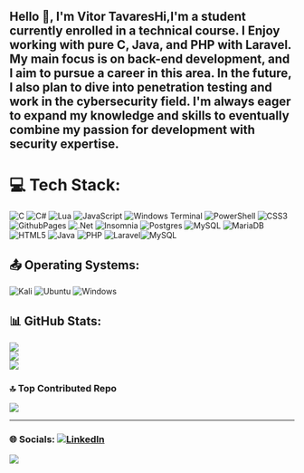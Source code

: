 
## Hello 👋, I'm Vitor TavaresHi,I'm a student currently enrolled in a technical course. I Enjoy working with pure C, Java, and PHP with Laravel. My main focus is on back-end development, and I aim to pursue a career in this area. In the future, I also plan to dive into penetration testing and work in the cybersecurity field. I'm always eager to expand my knowledge and skills to eventually combine my passion for development with security expertise.

# 💻 Tech Stack:
![C](https://img.shields.io/badge/c-%2300599C.svg?style=for-the-badge&logo=c&logoColor=white) ![C#](https://img.shields.io/badge/c%23-%23239120.svg?style=for-the-badge&logo=csharp&logoColor=white) ![Lua](https://img.shields.io/badge/lua-%232C2D72.svg?style=for-the-badge&logo=lua&logoColor=white) ![JavaScript](https://img.shields.io/badge/javascript-%23323330.svg?style=for-the-badge&logo=javascript&logoColor=%23F7DF1E) ![Windows Terminal](https://img.shields.io/badge/Windows%20Terminal-%234D4D4D.svg?style=for-the-badge&logo=windows-terminal&logoColor=white) ![PowerShell](https://img.shields.io/badge/PowerShell-%235391FE.svg?style=for-the-badge&logo=powershell&logoColor=white) ![CSS3](https://img.shields.io/badge/css3-%231572B6.svg?style=for-the-badge&logo=css3&logoColor=white) ![GithubPages](https://img.shields.io/badge/github%20pages-121013?style=for-the-badge&logo=github&logoColor=white) ![.Net](https://img.shields.io/badge/.NET-5C2D91?style=for-the-badge&logo=.net&logoColor=white) ![Insomnia](https://img.shields.io/badge/Insomnia-black?style=for-the-badge&logo=insomnia&logoColor=5849BE) ![Postgres](https://img.shields.io/badge/postgres-%23316192.svg?style=for-the-badge&logo=postgresql&logoColor=white) ![MySQL](https://img.shields.io/badge/mysql-%2300000f.svg?style=for-the-badge&logo=mysql&logoColor=white) ![MariaDB](https://img.shields.io/badge/MariaDB-003545?style=for-the-badge&logo=mariadb&logoColor=white)
![HTML5](https://img.shields.io/badge/HTML5-E34F26?style=for-the-badge&logo=html5&logoColor=white) ![Java](https://img.shields.io/badge/java-%23ED8B00.svg?style=for-the-badge&logo=openjdk&logoColor=white) ![PHP](https://img.shields.io/badge/php-%23777BB4.svg?style=for-the-badge&logo=php&logoColor=white) ![Laravel](https://img.shields.io/badge/laravel-%23FF2D20.svg?style=for-the-badge&logo=laravel&logoColor=white)![MySQL](https://img.shields.io/badge/mysql-4479A1.svg?style=for-the-badge&logo=mysql&logoColor=white)
## 📤 Operating Systems:
![Kali](https://img.shields.io/badge/Kali_Linux-557C94?style=for-the-badge&logo=kali-linux&logoColor=white)
![Ubuntu](https://img.shields.io/badge/Ubuntu-E95420?style=for-the-badge&logo=ubuntu&logoColor=white)
![Windows](https://img.shields.io/badge/Windows-0078D6?style=for-the-badge&logo=windows&logoColor=white)


## 📊 GitHub Stats:
![](https://github-readme-stats.vercel.app/api?username=SincooV&theme=radical&hide_border=false&include_all_commits=true&count_private=true)<br/>
![](https://github-readme-streak-stats.herokuapp.com/?user=SincooV&theme=radical&hide_border=false)<br/>
![](https://github-readme-stats.vercel.app/api/top-langs/?username=SincooV&theme=radical&hide_border=false&include_all_commits=true&count_private=true&layout=compact)

### 🔝 Top Contributed Repo
![](https://github-contributor-stats.vercel.app/api?username=SincooV&limit=5&theme=dark&combine_all_yearly_contributions=true)


---

### 🌐 Socials: [![LinkedIn](https://img.shields.io/badge/LinkedIn-%230077B5.svg?logo=linkedin&logoColor=white)](https://www.linkedin.com/in/vitor-leite-398481331) 
  [![](https://visitcount.itsvg.in/api?id=SincooV&icon=1&color=6)](https://visitcount.itsvg.in)
